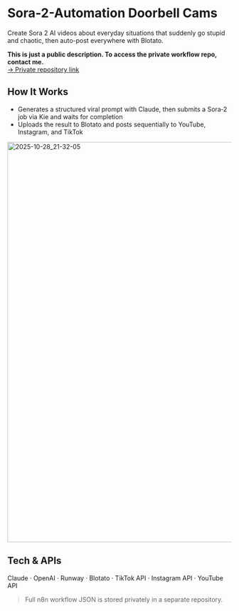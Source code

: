 # Sora-2-Automation Doorbell Cams

Create Sora 2 AI videos about everyday situations that suddenly go stupid and chaotic, then auto-post everywhere with Blotato.

**This is just a public description. To access the private workflow repo, contact me.**  
[→ Private repository link](https://github.com/IShauryaI/Sora-2-Automation-doorbell-cams-workflow)

## How It Works  
- Generates a structured viral prompt with Claude, then submits a Sora‑2 job via Kie and waits for completion  
- Uploads the result to Blotato and posts sequentially to YouTube, Instagram, and TikTok  

<img width="1663" height="897" alt="2025-10-28_21-32-05" src="https://github.com/user-attachments/assets/6b86ed0e-623c-471d-9560-b21f72e58df9" />


## Tech & APIs  
Claude · OpenAI · Runway · Blotato · TikTok API · Instagram API · YouTube API

> Full n8n workflow JSON is stored privately in a separate repository.
